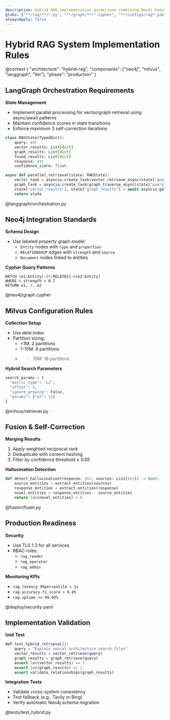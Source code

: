 ```yaml
---
description: Hybrid RAG implementation guidelines combining Neo4j knowledge graphs with Milvus vector search_files
globs: ["**/rag/**/*.py", "**/graph/**/*.cypher", "**/configs/rag*.yaml", "**/fusion/**/*.py", "**/self_correction/**/*.py"]
alwaysApply: false
---
```


# Hybrid RAG System Implementation Rules

@context {
  "architecture": "hybrid-rag",
  "components": ["neo4j", "milvus", "langgraph", "llm"],
  "phase": "production"
}

## LangGraph Orchestration Requirements

**State Management**
- Implement parallel processing for vector/graph retrieval using async/await patterns
- Maintain confidence scores in state transitions
- Enforce maximum 3 self-correction iterations

```python
class RAGState(TypedDict):
    query: str
    vector_results: List[dict]
    graph_results: List[dict]
    fused_results: List[dict]
    response: str
    confidence_score: float
```

```python
async def parallel_retrieval(state: RAGState):
    vector_task = asyncio.create_task(vector_retrieve_async(state["query"]))
    graph_task = asyncio.create_task(graph_traverse_async(state["query"]))
    state["vector_results"], state["graph_results"] = await asyncio.gather(vector_task, graph_task)
    return state
```

@langgraph/orchestration.py

## Neo4j Integration Standards

**Schema Design**
- Use labeled property graph model:
  - `Entity` nodes with `type` and `properties`
  - `RELATIONSHIP` edges with `strength` and `source`
  - `Document` nodes linked to entities

**Cypher Query Patterns**
```cypher
MATCH (e1:Entity)-[r:RELATES]->(e2:Entity)
WHERE r.strength > 0.7
RETURN e1, r, e2
```

@neo4j/graph.cypher

## Milvus Configuration Rules

**Collection Setup**
- Use `HNSW` index
- Partition sizing:
  - <1M: 2 partitions
  - 1–10M: 8 partitions
  - >10M: 16 partitions

**Hybrid Search Parameters**
```python
search_params = {
  "metric_type": "L2",
  "offset": 5,
  "ignore_growing": False,
  "params": {"ef": 32}
}
```

@milvus/retriever.py

## Fusion & Self-Correction

**Merging Results**
1. Apply weighted reciprocal rank
2. Deduplicate with content hashing
3. Filter by confidence threshold ≥ 0.65

**Hallucination Detection**
```python
def detect_hallucination(response: str, sources: List[str]) -> bool:
    source_entities = extract_entities(sources)
    response_entities = extract_entities(response)
    novel_entities = response_entities - source_entities
    return len(novel_entities) > 0
```

@fusion/fuser.py

## Production Readiness

**Security**
- Use TLS 1.3 for all services
- RBAC roles:
  - `rag_reader`
  - `rag_operator`
  - `rag_admin`

**Monitoring KPIs**
- `rag.latency.95percentile < 2s`
- `rag.accuracy.f1_score > 0.85`
- `rag.uptime >= 99.95%`

@deploy/security.yaml

## Implementation Validation

**Unit Test**
```python
def test_hybrid_retrieval():
    query = "Explain neural architecture search_files"
    vector_results = vector_retrieve(query)
    graph_results = graph_retrieve(query)
    assert len(vector_results) >= 3
    assert len(graph_results) >= 2
    assert validate_relationships(graph_results)
```

**Integration Tests**
- Validate cross-system consistency
- Test fallback (e.g., Tavily or Bing)
- Verify automatic Neo4j schema migration

@tests/test_hybrid.py
